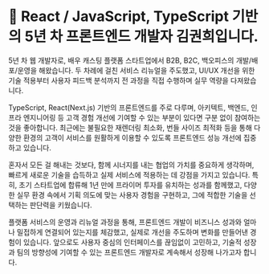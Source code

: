 # 👋 React / JavaScript, TypeScript 기반의 5년 차 프론트엔드 개발자 김권희입니다.

5년 차 웹 개발자로, 배우 캐스팅 플랫폼 스타트업에서 B2B, B2C, 백오피스의 개발/배포/운영을 해왔습니다. 
두 차례에 걸친 서비스 리뉴얼을 주도했고, UI/UX 개선을 위한 기술 적용부터 사용자 피드백 분석까지 전 과정을 직접 수행하며 실무 역량을 다져왔습니다.

TypeScript, React(Next.js) 기반의 프론트엔드를 주로 다루며, 아키텍트, 백엔드, 인프라 엔지니어링 등 고객 경험 개선에 기여할 수 있는 부분이 있다면 구분 없이 참여하는 것을 좋아합니다. 
최근에는 불필요한 재렌더링 최소화, 번들 사이즈 최적화 등을 통해 다양한 환경의 고객이 서비스를 원활하게 이용할 수 있도록 프론트엔드 성능 개선에 집중하고 있습니다.

혼자서 모든 걸 해내는 것보다, 함께 시너지를 내는 협업의 가치를 중요하게 생각하며, 빠르게 새로운 기술을 습득하고 실제 서비스에 적용하는 데 강점을 가지고 있습니다.
특히, 초기 스타트업에 합류해 1년 만에 프라이머 투자를 유치하는 성과를 함께했고, 다양한 실무 환경 속에서 기획 의도에 맞는 사용자 경험을 구현하고, 그에 적합한 기술을 선택하는 판단력을 키웠습니다.

플랫폼 서비스의 운영과 리뉴얼 과정을 통해, 프론트엔드 개발이 비즈니스 성과와 얼마나 밀접하게 연결되어 있는지를 체감했고, 실제로 개선을 주도하며 변화를 만들어낸 경험이 있습니다.
앞으로도 사용자 중심의 인터페이스를 끊임없이 고민하고, 기술적 성장과 팀의 방향성에 기여할 수 있는 프론트엔드 개발자로 계속해서 성장해 나가고자 합니다.

